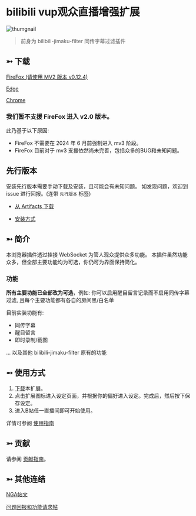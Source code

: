 # bilibili vup观众直播增强扩展

![thumgnail](https://github.com/eric2788/bilibili-jimaku-filter/raw/web/assets_v2/main.png)

> 前身为 bilibili-jimaku-filter 同传字幕过滤插件

## ➵ 下载

[FireFox (请使用 MV2 版本 v0.12.4)](https://github.com/eric2788/bilibili-vup-stream-enhancer/releases/tag/0.12.4)

[Edge](https://microsoftedge.microsoft.com/addons/detail/ehdhihncinoejihhmhpdoeloadihnfio)

[Chrome](https://chrome.google.com/webstore/detail/nhomlepkjglilcahfcfnggebkaabeiog)

### 我们暂不支援 FireFox 进入 v2.0 版本。

此乃基于以下原因:

- FireFox 不需要在 2024 年 6 月前强制进入 mv3 阶段。
- FireFox 目前对于 mv3 支援依然尚未完善，包括众多的BUG和未知问题。

## 先行版本

安装先行版本需要手动下载及安装，且可能会有未知问题。
如发现问题，欢迎到 issue 进行回报。(连带 `先行版本` 标签)


- [从 Artifacts 下载](https://github.com/eric2788/bilibili-vup-stream-enhancer/actions/workflows/build-test.yml?query=branch%3Adevelop)

- [安装方式](https://jingyan.baidu.com/article/3065b3b6cc6cf6ffcef8a444.html)


## ➵ 简介

本浏览器插件透过挂接 WebSocket 为管人观众提供众多功能。 本插件虽然功能众多，但全部主要功能均为可选，你仍可为界面保持简化。

### 功能

**所有主要功能已全部改为可选**，例如: 你可以启用醒目留言记录而不启用同传字幕过滤, 且每个主要功能都有各自的房间黑/白名单

目前实装功能有:
- 同传字幕
- 醒目留言
- 即时录制/截图

... 以及其他 bilibili-jimaku-filter 原有的功能

## ➵ 使用方式

1. [下载](#-下载)本扩展。
2. 点击扩展图标进入设定页面，并根据你的偏好进入设定。完成后，然后按下保存设定。
3. 进入B站任一直播间即可开始使用。

详情可参阅 [使用指南](https://eric2788.github.io/bilibili-vup-stream-enhancer/tutorials)

## ➵ 贡献

请参阅 [贡献指南](CONTRIBUTING.md)。


## ➵ 其他连结

[NGA帖文](https://ngabbs.com/read.php?tid=24434809)

[问题回报和功能请求帖](https://github.com/eric2788/bilibili-vup-stream-enhancer/issues)
